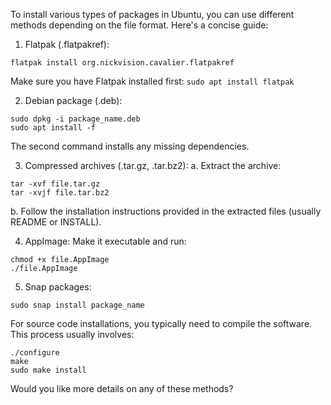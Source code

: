 To install various types of packages in Ubuntu, you can use different methods depending on the file format. Here's a concise guide:

1. Flatpak (.flatpakref):
```
flatpak install org.nickvision.cavalier.flatpakref
```
Make sure you have Flatpak installed first: `sudo apt install flatpak`

2. Debian package (.deb):
```
sudo dpkg -i package_name.deb
sudo apt install -f
```
The second command installs any missing dependencies.

3. Compressed archives (.tar.gz, .tar.bz2):
a. Extract the archive:
```
tar -xvf file.tar.gz
tar -xvjf file.tar.bz2
```
b. Follow the installation instructions provided in the extracted files (usually README or INSTALL).

4. AppImage:
Make it executable and run:
```
chmod +x file.AppImage
./file.AppImage
```

5. Snap packages:
```
sudo snap install package_name
```

For source code installations, you typically need to compile the software. This process usually involves:
```
./configure
make
sudo make install
```

Would you like more details on any of these methods?